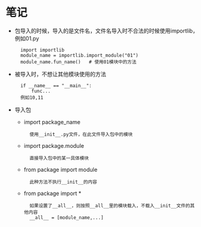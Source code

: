 # 笔记
- 包导入的时候，导入的是文件名，文件名导入时不合法的时候使用importlib，例如01.py
    
        import importlib
        module_name = importlib.import_module("01")
        module_name.fun_name()   # 使用01模块中的方法
- 被导入时，不想让其他模块使用的方法

        if __name__ == "__main__":
            func...
        例如10,11
- 导入包
    - import package_name
    
            使用__init__.py文件，在此文件导入包中的模块
    - import package.module
        
            直接导入包中的某一具体模块
    - from package import module
    
            此种方法不执行__init__的内容
    - from package import *
            
            如果设置了__all__，则按照__all__里的模块载入，不载入__init__文件的其他内容
            __all__ = [module_name,...]